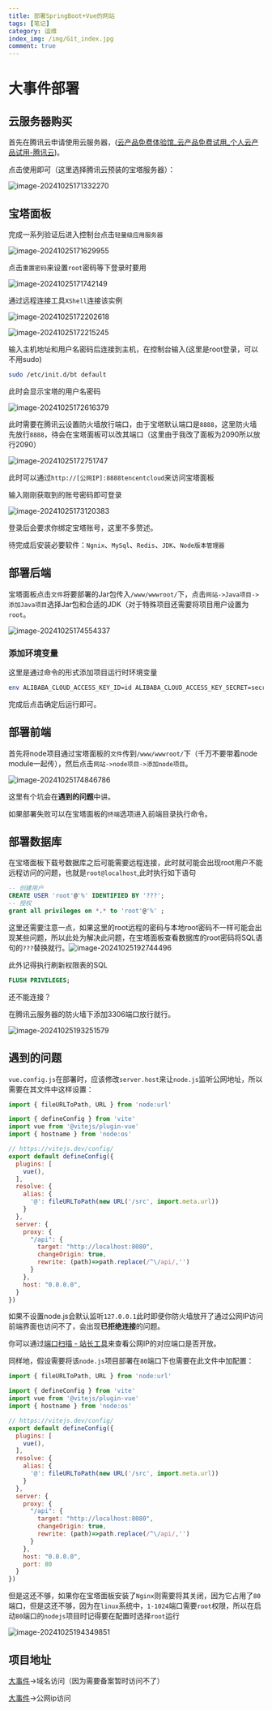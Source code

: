```yaml
---
title: 部署SpringBoot+Vue的网站
tags: [笔记]
category: 运维
index_img: /img/Git_index.jpg
comment: true
---
```


# 大事件部署

## 云服务器购买

首先在腾讯云申请使用云服务器，([云产品免费体验馆_云产品免费试用_个人云产品试用-腾讯云](https://cloud.tencent.com/act/pro/free))。

点击使用即可（这里选择腾讯云预装的宝塔服务器）：

![image-20241025171332270](../img/image-20241025171332270-1729847616964-1.png)

## 宝塔面板

完成一系列验证后进入控制台点击`轻量级应用服务器`

![image-20241025171629955](../img/image-20241025171629955.png)

点击`重置密码`来设置`root`密码等下登录时要用

![image-20241025171742149](../img/image-20241025171742149.png)

通过远程连接工具`XShell`连接该实例

![image-20241025172202618](../img/image-20241025172202618.png)

![image-20241025172215245](../img/image-20241025172215245.png)

输入主机地址和用户名密码后连接到主机，在控制台输入(这里是root登录，可以不用sudo)

```bash
sudo /etc/init.d/bt default
```

此时会显示宝塔的用户名密码

![image-20241025172616379](../img/image-20241025172616379.png)

此时需要在腾讯云设置防火墙放行端口，由于宝塔默认端口是`8888`，这里防火墙先放行`8888`，待会在宝塔面板可以改其端口（这里由于我改了面板为2090所以放行2090）

![image-20241025172751747](../img/image-20241025172751747.png)

此时可以通过`http://[公网IP]:8888tencentcloud`来访问宝塔面板

输入刚刚获取到的账号密码即可登录

![image-20241025173120383](../img/image-20241025173120383.png)

登录后会要求你绑定宝塔账号，这里不多赘述。

待完成后安装必要软件：`Ngnix`、`MySql`、`Redis`、`JDK`、`Node版本管理器`

## 部署后端

宝塔面板点击`文件`将要部署的Jar包传入`/www/wwwroot/`下，点击`网站->Java项目->添加Java项目`选择Jar包和合适的JDK（对于特殊项目还需要将项目用户设置为`root`。

![image-20241025174554337](../img/image-20241025174554337.png)

### 添加环境变量

这里是通过命令的形式添加项目运行时环境变量

```bash
env ALIBABA_CLOUD_ACCESS_KEY_ID=id ALIBABA_CLOUD_ACCESS_KEY_SECRET=secret /www/server/java/jdk-17.0.8/bin/java  -jar -Xmx1024M -Xms256M  /www/wwwroot/big_event-0.0.1-SNAPSHOT.jar --server.port=8080
```



完成后点击确定后运行即可。

## 部署前端

首先将node项目通过宝塔面板的`文件`传到`/www/wwwroot/`下（千万不要带着node module一起传），然后点击`网站->node项目->添加node项目`。

![image-20241025174846786](../img/image-20241025174846786.png)

这里有个坑会在**遇到的问题**中讲。

如果部署失败可以在宝塔面板的`终端`选项进入前端目录执行命令。

## 部署数据库

在宝塔面板下载号数据库之后可能需要远程连接，此时就可能会出现root用户不能远程访问的问题，也就是`root@localhost`,此时执行如下语句

```sql
-- 创建用户
CREATE USER 'root'@'%' IDENTIFIED BY '???';
-- 授权
grant all privileges on *.* to 'root'@'%' ;
```

这里还需要注意一点，如果这里的root远程的密码与本地root密码不一样可能会出现某些问题，所以此处为解决此问题，在宝塔面板查看数据库的root密码将SQL语句的`???`替换就行。![image-20241025192744496](../img/image-20241025192744496.png)

此外记得执行刷新权限表的SQL

```sql
FLUSH PRIVILEGES;
```

还不能连接？

在腾讯云服务器的防火墙下添加3306端口放行就行。

![image-20241025193251579](../img/image-20241025193251579.png)

## 遇到的问题

`vue.config.js`在部署时，应该修改`server.host`来让`node.js`监听公网地址，所以需要在其文件中这样设置：

```javascript
import { fileURLToPath, URL } from 'node:url'

import { defineConfig } from 'vite'
import vue from '@vitejs/plugin-vue'
import { hostname } from 'node:os'

// https://vitejs.dev/config/
export default defineConfig({
  plugins: [
    vue(),
  ], 
  resolve: {
    alias: {
      '@': fileURLToPath(new URL('/src', import.meta.url))
    }
  },
  server: {
    proxy: {
      "/api": {
        target: "http://localhost:8080",
        changeOrigin: true,
        rewrite: (path)=>path.replace(/^\/api/,'')
      }
    },
    host: "0.0.0.0",
  }
})

```

如果不设置node.js会默认监听`127.0.0.1`此时即便你防火墙放开了通过公网IP访问前端界面也访问不了，会出现**已拒绝连接**的问题。

你可以通过[端口扫描 - 站长工具](https://tool.chinaz.com/port)来查看公网IP的对应端口是否开放。

同样地，假设需要将该`node.js`项目部署在`80`端口下也需要在此文件中加配置：

```javascript
import { fileURLToPath, URL } from 'node:url'

import { defineConfig } from 'vite'
import vue from '@vitejs/plugin-vue'
import { hostname } from 'node:os'

// https://vitejs.dev/config/
export default defineConfig({
  plugins: [
    vue(),
  ], 
  resolve: {
    alias: {
      '@': fileURLToPath(new URL('/src', import.meta.url))
    }
  },
  server: {
    proxy: {
      "/api": {
        target: "http://localhost:8080",
        changeOrigin: true,
        rewrite: (path)=>path.replace(/^\/api/,'')
      }
    },
    host: "0.0.0.0",
    port: 80
  }
})

```

但是这还不够，如果你在宝塔面板安装了`Nginx`则需要将其关闭，因为它占用了`80`端口，但是这还不够，因为在`linux`系统中，`1-1024`端口需要`root`权限，所以在启动`80`端口的`nodejs`项目时记得要在配置时选择`root`运行

![image-20241025194349851](../img/image-20241025194349851.png)

## 项目地址

[大事件](http://www.webzank.site/login)->域名访问（因为需要备案暂时访问不了）

[大事件](http://118.89.73.221/)->公网ip访问

